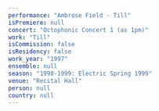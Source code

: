 ```yaml
---
performance: "Ambrose Field - Till"
isPremiere: null
concert: "Octophonic Concert 1 (as 1pm)"
work: "Till"
isCommission: false
isResidency: false
work_year: "1997"
ensemble: null
season: "1998-1999: Electric Spring 1999"
venue: "Recital Hall"
person: null
country: null
---
```


